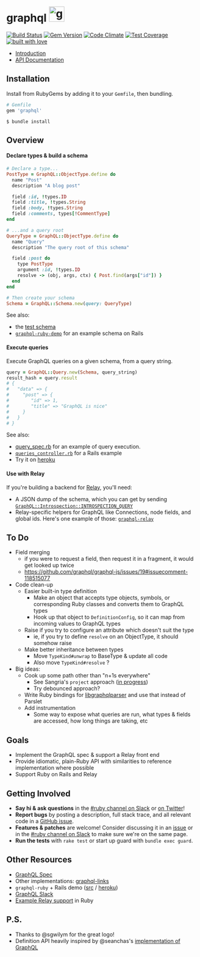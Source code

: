 # graphql <img src="https://cloud.githubusercontent.com/assets/2231765/9094460/cb43861e-3b66-11e5-9fbf-71066ff3ab13.png" height=40 alt="graphql-ruby"/>

[![Build Status](https://travis-ci.org/rmosolgo/graphql-ruby.svg?branch=master)](https://travis-ci.org/rmosolgo/graphql-ruby)
[![Gem Version](https://badge.fury.io/rb/graphql.svg)](https://rubygems.org/gems/graphql)
[![Code Climate](https://codeclimate.com/github/rmosolgo/graphql-ruby/badges/gpa.svg)](https://codeclimate.com/github/rmosolgo/graphql-ruby)
[![Test Coverage](https://codeclimate.com/github/rmosolgo/graphql-ruby/badges/coverage.svg)](https://codeclimate.com/github/rmosolgo/graphql-ruby)
[![built with love](https://cloud.githubusercontent.com/assets/2231765/6766607/d07992c6-cfc9-11e4-813f-d9240714dd50.png)](http://rmosolgo.github.io/react-badges/)

 - [Introduction](https://github.com/rmosolgo/graphql-ruby/blob/master/guides/introduction.md)
 - [API Documentation](http://www.rubydoc.info/github/rmosolgo/graphql-ruby)

## Installation

Install from RubyGems by adding it to your `Gemfile`, then bundling.

```ruby
# Gemfile
gem 'graphql'
```

```
$ bundle install
```

## Overview

#### Declare types & build a schema

```ruby
# Declare a type...
PostType = GraphQL::ObjectType.define do
  name "Post"
  description "A blog post"

  field :id, !types.ID
  field :title, !types.String
  field :body, !types.String
  field :comments, types[!CommentType]
end

# ...and a query root
QueryType = GraphQL::ObjectType.define do
  name "Query"
  description "The query root of this schema"

  field :post do
    type PostType
    argument :id, !types.ID
    resolve -> (obj, args, ctx) { Post.find(args["id"]) }
  end
end

# Then create your schema
Schema = GraphQL::Schema.new(query: QueryType)
```

See also:
  - the [test schema](https://github.com/rmosolgo/graphql-ruby/blob/master/spec/support/dairy_app.rb)
  - [`graphql-ruby-demo`](https://github.com/rmosolgo/graphql-ruby-demo) for an example schema on Rails

#### Execute queries

Execute GraphQL queries on a given schema, from a query string.

```ruby
query = GraphQL::Query.new(Schema, query_string)
result_hash = query.result
# {
#   "data" => {
#     "post" => {
#        "id" => 1,
#        "title" => "GraphQL is nice"
#     }
#   }
# }
```

See also:
  - [query_spec.rb](https://github.com/rmosolgo/graphql-ruby/blob/master/spec/graphql/query_spec.rb) for an example of query execution.
  -  [`queries_controller.rb`](https://github.com/rmosolgo/graphql-ruby-demo/blob/master/app/controllers/queries_controller.rb) for a Rails example
  - Try it on [heroku](http://graphql-ruby-demo.herokuapp.com)


#### Use with Relay

If you're building a backend for [Relay](http://facebook.github.io/relay/), you'll need:

- A JSON dump of the schema, which you can get by sending [`GraphQL::Introspection::INTROSPECTION_QUERY`](https://github.com/rmosolgo/graphql-ruby/blob/master/lib/graphql/introspection/introspection_query.rb)
- Relay-specific helpers for GraphQL like Connections, node fields, and global ids. Here's one example of those: [`graphql-relay`](https://github.com/rmosolgo/graphql-relay-ruby)


## To Do

- Field merging
  - if you were to request a field, then request it in a fragment, it would get looked up twice
  - https://github.com/graphql/graphql-js/issues/19#issuecomment-118515077
- Code clean-up
  - Easier built-in type definition
    - Make an object that accepts type objects, symbols, or corresponding Ruby classes and converts them to GraphQL types
    - Hook up that object to `DefinitionConfig`, so it can map from incoming values to GraphQL types
  - Raise if you try to configure an attribute which doesn't suit the type
    - ie, if you try to define `resolve` on an ObjectType, it should somehow raise
  - Make better inheritance between types
    - Move `TypeKind#unwrap` to BaseType & update all code
    - Also move `TypeKind#resolve` ?
- Big ideas:
  - Cook up some path other than "n+1s everywhere"
    - See Sangria's `project` approach ([in progress](https://github.com/rmosolgo/graphql-ruby/pull/15))
    - Try debounced approach?
  - Write Ruby bindings for [libgraphqlparser](https://github.com/graphql/libgraphqlparser) and use that instead of Parslet
  - Add instrumentation
    - Some way to expose what queries are run, what types & fields are accessed, how long things are taking, etc


## Goals

- Implement the GraphQL spec & support a Relay front end
- Provide idiomatic, plain-Ruby API with similarities to reference implementation where possible
- Support Ruby on Rails and Relay

## Getting Involved

- __Say hi & ask questions__ in the [#ruby channel on Slack](https://graphql-slack.herokuapp.com/) or [on Twitter](https://twitter.com/rmosolgo)!
- __Report bugs__ by posting a description, full stack trace, and all relevant code in a  [GitHub issue](https://github.com/rmosolgo/graphql-ruby/issues).
- __Features & patches__ are welcome! Consider discussing it in an [issue](https://github.com/rmosolgo/graphql-ruby/issues) or in the [#ruby channel on Slack](https://graphql-slack.herokuapp.com/) to make sure we're on the same page.
- __Run the tests__ with `rake test` or start up guard with `bundle exec guard`.

## Other Resources

- [GraphQL Spec](http://facebook.github.io/graphql/)
- Other implementations: [graphql-links](https://github.com/emmenko/graphql-links)
- `graphql-ruby` + Rails demo ([src](https://github.com/rmosolgo/graphql-ruby-demo) / [heroku](http://graphql-ruby-demo.herokuapp.com))
- [GraphQL Slack](https://graphql-slack.herokuapp.com/)
- [Example Relay support](https://github.com/rmosolgo/graphql-relay-ruby) in Ruby

## P.S.

- Thanks to @sgwilym for the great logo!
- Definition API heavily inspired by @seanchas's [implementation of GraphQL](https://github.com/seanchas/graphql)
